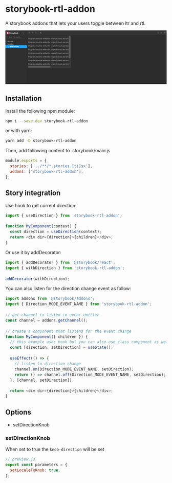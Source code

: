 # storybook-rtl-addon

A storybook addons that lets your users toggle between ltr and rtl.

![Example](./example.gif)

## Installation

Install the following npm module:

```sh
npm i --save-dev storybook-rtl-addon
```

or with yarn:

```sh
yarn add -D storybook-rtl-addon
```

Then, add following content to .storybook/main.js

```js
module.exports = {
  stories: ['../**/*.stories.[tj]sx'],
  addons: ['storybook-rtl-addon'],
};
```

## Story integration

Use hook to get current direction:

```js
import { useDirection } from 'storybook-rtl-addon';

function MyComponent(context) {
  const direction = useDirection(context);
  return <div dir={direction}>{children}</div>;
}
```

Or use it by addDecorator:

```js
import { addDecorator } from '@storybook/react';
import { withDirection } from 'storybook-rtl-addon';

addDecorator(withDirection);
```

You can also listen for the direction change event as follow:

```js
import addons from '@storybook/addons';
import { Direction_MODE_EVENT_NAME } from 'storybook-rtl-addon';

// get channel to listen to event emitter
const channel = addons.getChannel();

// create a component that listens for the event change
function MyComponent({ children }) {
  // this example uses hook but you can also use class component as well
  const [direction, setDirection] = useState();

  useEffect(() => {
    // listen to direction change
    channel.on(Direction_MODE_EVENT_NAME, setDirection);
    return () => channel.off(Direction_MODE_EVENT_NAME, setDirection);
  }, [channel, setDirection]);

  return <div dir={direction}>{children}</div>;
}
```

## Options

- setDirectionKnob

### setDirectionKnob

When set to true the `knob-direction` will be set

```js
// preview.js
export const parameters = {
  setLocaleToKnob: true,
};
```

